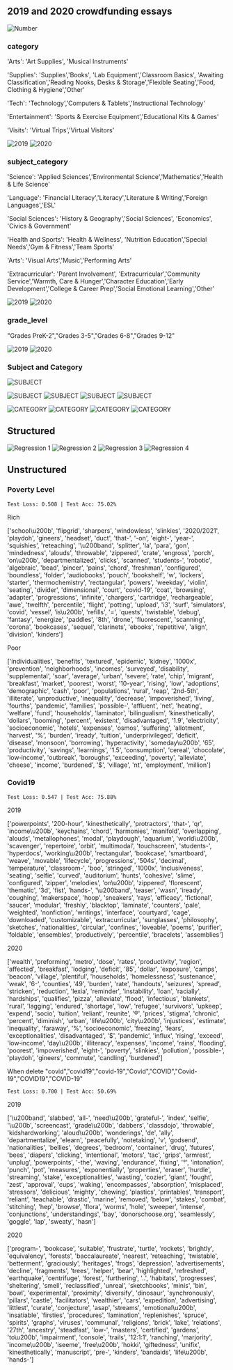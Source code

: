 ## 2019 and 2020 crowdfunding essays
![Number](./figures2/num.png)

### category
'Arts': 'Art Supplies', 'Musical Instruments'

'Supplies': 'Supplies','Books', 'Lab Equipment','Classroom Basics', 'Awaiting Classification','Reading Nooks, Desks & Storage','Flexible Seating','Food, Clothing & Hygiene','Other'

'Tech': 'Technology','Computers & Tablets','Instructional Technology'

'Entertainment': 'Sports & Exercise Equipment','Educational Kits & Games'

'Visits': 'Virtual Trips','Virtual Visitors'

![2019](./figures2/cat_mon19.png)
![2020](./figures2/cat_mon20.png)

### subject_category
'Science': 'Applied Sciences','Environmental Science','Mathematics','Health & Life Science'

'Language': 'Financial Literacy','Literacy','Literature & Writing','Foreign Languages','ESL'

'Social Sciences': 'History & Geography','Social Sciences', 'Economics', 'Civics & Government'

'Health and Sports': 'Health & Wellness', 'Nutrition Education','Special Needs','Gym & Fitness','Team Sports'

'Arts': 'Visual Arts','Music','Performing Arts'

'Extracurricular': 'Parent Involvement', 'Extracurricular','Community Service','Warmth, Care & Hunger','Character Education','Early Development','College & Career Prep','Social Emotional Learning','Other'

![2019](./figures2/sub_mon19.png)
![2020](./figures2/sub_mon20.png)


### grade_level
"Grades PreK-2","Grades 3-5","Grades 6-8","Grades 9-12"

![2019](./figures2/grd_mon19.png)
![2020](./figures2/grd_mon20.png)


### Subject and Category
![SUBJECT](./figures2/yr_mon.png)

![SUBJECT](./figures2/sub.png)
![SUBJECT](./figures2/sub_yr.png)
![SUBJECT](./figures2/yr_sub2.png)
![SUBJECT](./figures2/yr_mon_sub.png)

![CATEGORY](./figures2/cat.png)
![CATEGORY](./figures2/cat_yr.png)
![CATEGORY](./figures2/yr_cat2.png)
![CATEGORY](./figures2/yr_mon_cat.png)

## Structured
![Regression 1](./figures2/reg1.png)
![Regression 2](./figures2/reg2.png)
![Regression 3](./figures2/reg3.png)
![Regression 4](./figures2/reg4.png)

## Unstructured
### Poverty Level
`Test Loss: 0.508 | Test Acc: 75.02%`

Rich

['school\u200b', 'flipgrid', 'sharpers', 'windowless', 'slinkies', '2020/2021', 'playdoh', 'gineers', 'headset', 'duct', 'that-', '-on', 'eight-', 'year-', 'squishies', 'reteaching', '\u200band', 'splitter', 'la', 'para', 'gon', 'mindedness', 'alouds', 'throwable', 'zippered', 'crate', 'engross', 'porch', 'on\u200b', 'departmentalized', 'clicks', 'scanned', 'students-', 'robotic', 'algebraic', 'bead', 'pincer', 'pains', 'chord', 'freshman', 'configured', 'boundless', 'folder', 'audiobooks', 'pouch', 'bookshelf', 'w', 'lockers', 'starter', 'thermochemistry', 'rectangular', 'powers', 'weekday', 'violin', 'seating', 'divider', 'dimensional', 'court', 'covid-19', 'coat', 'browsing', 'adapter', 'progressions', 'infinite', 'chargers', 'cartridge', 'rechargeable', 'awe', 'twelfth', 'percentile', 'flight', 'potting', 'upload', 'i3', 'surf', 'simulators', 'covid', 'vessel', 'is\u200b', 'refills', '=', 'quests', 'twistable', 'debug', 'fantasy', 'energize', 'paddles', '8th', 'drone', 'fluorescent', 'scanning', 'corona', 'bookcases', 'sequel', 'clarinets', 'ebooks', 'repetitive', 'align', 'division', 'kinders']

Poor

['individualities', 'benefits', 'textured', 'epidemic', 'kidney', '1000x', 'prevention', 'neighborhoods', 'incomes', 'surveyed', 'disability', 'supplemental', 'soar', 'average', 'urban', 'severe', 'rate', 'chip', 'migrant', 'breakfast', 'market', 'poorest', 'worst', '10-year', 'rising', 'low', 'adoptions', 'demographic', 'cash', 'poor', 'populations', 'rural', 'reap', '2nd-5th', 'illiterate', 'unproductive', 'inequality', 'decrease', 'impoverished', 'living', 'fourths', 'pandemic', 'families', 'possible-', 'affluent', 'net', 'heating', 'welfare', 'fund', 'households', 'laminator', 'bilingualism', 'kinesthetically', 'dollars', 'booming', 'percent', 'existent', 'disadvantaged', '1.9', 'electricity', 'socioeconomic', 'hotels', 'expenses', 'osmos', 'suffering', 'allotment', 'harvest', '%', 'burden', 'iready', 'tuition', 'underprivileged', 'deficit', 'disease', 'monsoon', 'borrowing', 'hyperactivity', 'someday\u200b', '65', 'productivity', 'savings', 'learnings', '1.5', 'consumption', 'cereal', 'chocolate', 'low‑income', 'outbreak', 'boroughs', 'exceeding', 'poverty', 'alleviate', 'cheese', 'income', 'burdened', '$', 'village', 'nt', 'employment', 'million']


### Covid19

`Test Loss: 0.547 | Test Acc: 75.88%`

2019

['powerpoints', '200-hour', 'kinesthetically', 'protractors', 'that-', 'qr', 'income\u200b', 'keychains', 'chord', 'harmonies', 'manifold', 'overlapping', 'alouds', 'metallophones', 'modal', 'playdough', 'aquarium', 'world\u200b', 'scavenger', 'repertoire', 'orbit', 'multimodal', 'touchscreen', 'students-', 'hyperdocs', 'working\u200b', 'rectangular', 'bookcase', 'smartboard', 'weave', 'movable', 'lifecycle', 'progressions', '504s', 'decimal', 'temperature', 'classroom-', 'boo', 'stringed', '1000x', 'inclusiveness', 'seating', 'selfie', 'curved', 'auditorium', 'hunts', 'cohesive', 'slime', 'configured', 'zipper', 'melodies', 'on\u200b', 'zippered', 'florescent', 'thematic', '3d', 'fist', 'hands-', '\u200band', 'teaser', 'wasn', 'iready', 'coughing', 'makerspace', 'hoop', 'sneakers', 'rays', 'efficacy', 'fictional', 'saucer', 'modular', 'freshly', 'blacktop', 'laminate', 'counters', 'pale', 'weighted', 'nonfiction', 'writings', 'interface', 'courtyard', 'cage', 'downloaded', 'customizable', 'extracurricular', 'sunglasses', 'philosophy', 'sketches', 'nationalities', 'circular', 'confines', 'loveable', 'poems', 'purifier', 'foldable', 'ensembles', 'productively', 'percentile', 'bracelets', 'assemblies']

2020

['wealth', 'preforming', 'metro', 'dose', 'rates', 'productivity', 'region', 'affected', 'breakfast', 'lodging', 'deficit', '85', 'dollar', 'exposure', 'camps', 'beacon', 'village', 'plentiful', 'households', 'homelessness', 'sustenance', 'weak', '6-', 'counties', '49', 'burden', 'rate', 'handouts', 'seizures', 'spread', 'stricken', 'reduction', 'lexia', 'reminder', 'instability', 'loan', 'racially', 'hardships', 'qualifies', 'pizza', 'alleviate', 'flood', 'infectious', 'blankets', 'rural', 'lagging', 'endured', 'shortage', 'low', 'refugee', 'survivors', 'upkeep', 'expend', 'socio', 'tuition', 'reliant', 'reunite', '®', 'prices', 'stigma', 'chronic', 'percent', 'diminish', 'urban', 'life\u200b', 'city\u200b', 'injustices', 'estimate', 'inequality', 'faraway', '%', 'socioeconomic', 'freezing', 'fears', 'exceptionalities', 'disadvantaged', '$', 'pandemic', 'influx', 'rising', 'exceed', 'low‑income', 'day\u200b', 'illiteracy', 'expenses', 'income', 'rains', 'flooding', 'poorest', 'impoverished', 'eight-', 'poverty', 'slinkies', 'pollution', 'possible-', 'playdoh', 'gineers', 'commute', 'candling', 'burdened']


When delete "covid","covid19","covid-19","Covid","COVID","Covid-19","COVID19","COVID-19"

`Test Loss: 0.700 | Test Acc: 50.69%`

2019

['\u200band', 'slabbed', 'all-', 'need\u200b', 'grateful-', 'index', 'selfie', '\u200b', 'screencast', 'grade\u200b', 'dabbers', 'classdojo', 'throwable', 'kidshardworking', 'aloud\u200b', 'wonderings', 'de', 'ally', 'departmentalize', 'elearn', 'peacefully', 'notetaking', 'v', 'godsend', 'nationalities', 'bellies', 'degrees', 'bedroom', 'container', 'drug', 'futures', 'bees', 'diapers', 'clicking', 'intentional', 'motors', 'tac', 'grips', 'armrest', 'unplug', 'powerpoints', '-the', 'waving', 'endurance', 'fixing', '°', 'intonation', 'punch', 'pot', 'measures', 'exponentially', 'properties', 'eraser', 'hurdle', 'streaming', 'stake', 'exceptionalities', 'wasting', 'cozier', 'giant', 'fought', 'zest', 'approval', 'cups', 'waking', 'encompasses', 'absorption', 'misplaced', 'stressors', 'delicious', 'mighty', 'chewing', 'plastics', 'printables', 'transport', 'reliant', 'teachable', 'drastic', 'marine', 'removed', 'below', 'stakes', 'combat', 'stitching', 'hep', 'browse', 'flora', 'worms', 'hole', 'sweeper', 'intense', 'conjunctions', 'understandings', 'bay', 'donorschoose.org', 'seamlessly', 'goggle', 'lap', 'sweaty', 'hasn']

2020

['program-', 'bookcase', 'suitable', 'frustrate', 'turtle', 'rockets', 'brightly', 'equivalency', 'forests', 'baccalaureate', 'nearest', 'reteaching', 'twistable', 'betterment', 'graciously', 'heritages', 'frogs', 'depression', 'advertisements', 'decline', 'fragments', 'trees', 'helper', 'bear', 'highlighted', 'refreshed', 'earthquake', 'centrifuge', 'forest', 'furthering', '..', 'habitats', 'progresses', 'sheltering', 'smell', 'reclassified', 'unreal', 'sketchbooks', 'minis', 'bin', 'bowl', 'experimental', 'proximity', 'diversify', 'dinosaur', 'synchronously', 'pillars', 'castle', 'facilitators', 'wealthier', 'cars', 'expedition', 'advertising', 'littlest', 'curate', 'conjecture', 'asap', 'streams', 'emotional\u200b', 'insatiable', 'firsties', 'procedures', 'lamination', 'replenishes', 'spruce', 'spirits', 'graphs', 'viruses', 'communal', 'religions', 'brick', 'lake', 'relations', '27th', 'ancestry', 'steadfast', 'low-', 'masters', 'certified', 'gardens', 'to\u200b', 'impairment', 'console', 'trails', '12:1:1', 'ranching', 'marjority', 'income\u200b', 'iseeme', 'free\u200b', 'hokki', 'giftedness', 'unifix', 'kinesthetically', 'manuscript', 'pre-', 'kinders', 'bandaids', 'life\u200b', 'hands-']

